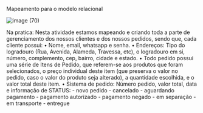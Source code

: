Mapeamento para o modelo relacional

![image (70)](https://user-images.githubusercontent.com/83820212/119290207-7b641a80-bc22-11eb-9b28-6eae9126cdd5.png) 
 
Na pratica:
Nesta atividade estamos mapeando e criando toda a parte de gerenciamento dos nossos clientes e dos nossos pedidos, sendo que, cada cliente possui: 
•	Nome, email, whatsapp e senha. 
•	Endereços: Tipo do logradouro (Rua, Avenida, Alameda, Travessa, etc), o logradouro em si, número, complemento, cep, bairro, cidade e estado.
•	Todo pedido possui uma série de Itens de Pedido, que referem-se aos produtos que foram selecionados, o preço individual deste item (que preserva o valor no pedido, caso o valor do produto seja alterado), a quantidade escolhida, e o valor total deste item.
•	Sistema de pedido: Número pedido, valor total, data e informação de STATUS:
	- novo pedido
	- cancelado
	- aguardando pagamento
	- pagamento autorizado
	- pagamento negado
	- em separação
	- em transporte
	- entregue
